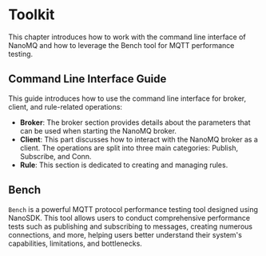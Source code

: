 # Toolkit

This chapter introduces how to work with the command line interface of NanoMQ and how to leverage the Bench tool for MQTT performance testing.

## Command Line Interface Guide

This guide introduces how to use the command line interface for broker, client, and rule-related operations:

- **Broker**: The broker section provides details about the parameters that can be used when starting the NanoMQ broker.
- **Client**: This part discusses how to interact with the NanoMQ broker as a client. The operations are split into three main categories: Publish, Subscribe, and Conn.
- **Rule**: This section is dedicated to creating and managing rules. 

## Bench

`Bench` is a powerful MQTT protocol performance testing tool designed using NanoSDK. This tool allows users to conduct comprehensive performance tests such as publishing and subscribing to messages, creating numerous connections, and more, helping users better understand their system's capabilities, limitations, and bottlenecks.
